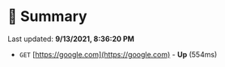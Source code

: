 # 📖 Summary
Last updated: **9/13/2021, 8:36:20 PM**

- `GET` [https://google.com](https://google.com) - **Up** (554ms)
